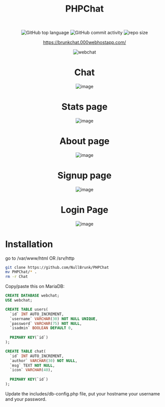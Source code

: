 <div align="center">
  
# PHPChat 

<br/>

![GitHub top language](https://img.shields.io/github/languages/top/NullBrunk/PHPChat?style=for-the-badge)
![GitHub commit activity](https://img.shields.io/github/commit-activity/m/NullBrunk/PHPChat?style=for-the-badge)
![repo size](https://img.shields.io/github/repo-size/NullBrunk/PHPChat?style=for-the-badge)
 
 https://brunkchat.000webhostapp.com/

![webchat](https://user-images.githubusercontent.com/125673909/219771897-f0eb2551-932f-40db-8924-9d56f896d725.png)

# Chat
![image](https://user-images.githubusercontent.com/125673909/233087679-196e4f1e-285b-4e73-a52e-00074620cf6b.png)

# Stats page 
![image](https://user-images.githubusercontent.com/125673909/233104552-cc96740a-f7de-424c-8138-164b3c7a38b0.png)

# About page
![image](https://user-images.githubusercontent.com/125673909/233104696-55728e2e-e650-4276-8721-8256445193d2.png)


# Signup page
![image](https://user-images.githubusercontent.com/125673909/233086729-9402d354-e00d-4fc4-81ca-e69d7126858c.png)


# Login Page
![image](https://user-images.githubusercontent.com/125673909/233081386-8e317971-8dc0-41bb-8992-d6d268aabf65.png)

  
</div>


# Installation

go to /var/www/html OR /srv/http
```bash
git clone https://github.com/NullBrunk/PHPChat
mv PHPChat/* .
rm -r Chat
```

Copy/paste this on MariaDB:

```sql
CREATE DATABASE webchat;
USE webchat;

CREATE TABLE users(
  `id` INT AUTO_INCREMENT,
  `username` VARCHAR(30) NOT NULL UNIQUE,
  `password` VARCHAR(75) NOT NULL,
  `isadmin` BOOLEAN DEFAULT 0,
  
  PRIMARY KEY(`id`)
);

CREATE TABLE chat(
  `id` INT AUTO_INCREMENT,
  `author` VARCHAR(30) NOT NULL,
  `msg` TEXT NOT NULL,
  `icon` VARCHAR(40),
  
  PRIMARY KEY(`id`)
);
```
Update the includes/db-config.php file, put your hostname your username and your password.
